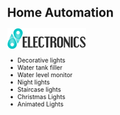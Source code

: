 # Home Automation

![Logo](logo.png)

* Decorative lights
* Water tank filler
* Water level monitor
* Night lights
* Staircase lights
* Christmas Lights
* Animated Lights
